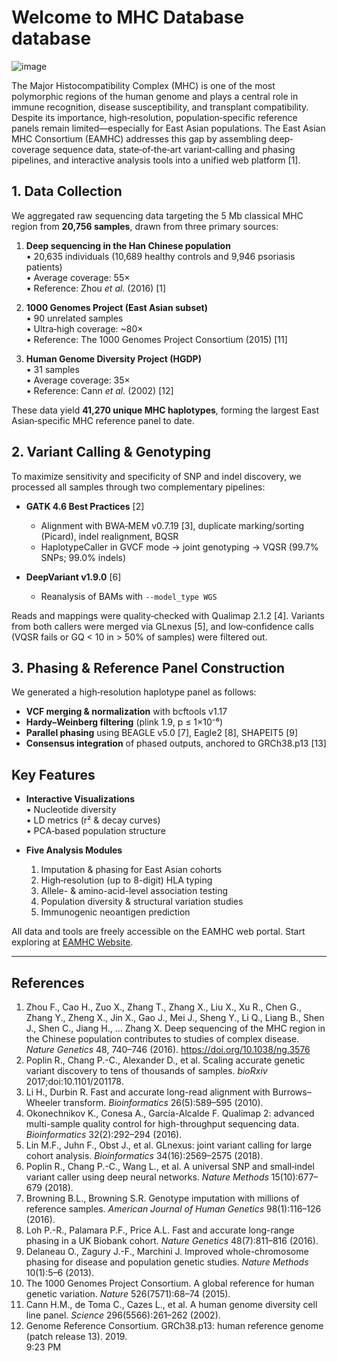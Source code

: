 # Welcome to MHC Database database

![image](/figs/overview.png)


The Major Histocompatibility Complex (MHC) is one of the most polymorphic regions of the human genome and plays a central role in immune recognition, disease susceptibility, and transplant compatibility. Despite its importance, high‐resolution, population‐specific reference panels remain limited—especially for East Asian populations. The East Asian MHC Consortium (EAMHC) addresses this gap by assembling deep‐coverage sequence data, state‐of‐the‐art variant‐calling and phasing pipelines, and interactive analysis tools into a unified web platform [1].

## 1. Data Collection

We aggregated raw sequencing data targeting the 5 Mb classical MHC region from **20,756 samples**, drawn from three primary sources:

1. **Deep sequencing in the Han Chinese population**  
   • 20,635 individuals (10,689 healthy controls and 9,946 psoriasis patients)  
   • Average coverage: 55×  
   • Reference: Zhou _et al._ (2016) [1]

2. **1000 Genomes Project (East Asian subset)**  
   • 90 unrelated samples  
   • Ultra‐high coverage: ~80×  
   • Reference: The 1000 Genomes Project Consortium (2015) [11]

3. **Human Genome Diversity Project (HGDP)**  
   • 31 samples  
   • Average coverage: 35×  
   • Reference: Cann _et al._ (2002) [12]

These data yield **41,270 unique MHC haplotypes**, forming the largest East Asian‐specific MHC reference panel to date.

## 2. Variant Calling & Genotyping

To maximize sensitivity and specificity of SNP and indel discovery, we processed all samples through two complementary pipelines:

- **GATK 4.6 Best Practices** [2]  
  - Alignment with BWA‐MEM v0.7.19 [3], duplicate marking/sorting (Picard), indel realignment, BQSR  
  - HaplotypeCaller in GVCF mode → joint genotyping → VQSR (99.7% SNPs; 99.0% indels)  

- **DeepVariant v1.9.0** [6]  
  - Reanalysis of BAMs with `--model_type WGS`  

Reads and mappings were quality‐checked with Qualimap 2.1.2 [4]. Variants from both callers were merged via GLnexus [5], and low‐confidence calls (VQSR fails or GQ < 10 in > 50% of samples) were filtered out.

## 3. Phasing & Reference Panel Construction

We generated a high‐resolution haplotype panel as follows:

- **VCF merging & normalization** with bcftools v1.17  
- **Hardy–Weinberg filtering** (plink 1.9, p ≤ 1×10⁻⁶)  
- **Parallel phasing** using BEAGLE v5.0 [7], Eagle2 [8], SHAPEIT5 [9]  
- **Consensus integration** of phased outputs, anchored to GRCh38.p13 [13]

## Key Features

- **Interactive Visualizations**  
  • Nucleotide diversity  
  • LD metrics (r² & decay curves)  
  • PCA‐based population structure  

- **Five Analysis Modules**  
  1. Imputation & phasing for East Asian cohorts  
  2. High‐resolution (up to 8-digit) HLA typing  
  3. Allele- & amino-acid-level association testing  
  4. Population diversity & structural variation studies  
  5. Immunogenic neoantigen prediction  

All data and tools are freely accessible on the EAMHC web portal. Start exploring at [EAMHC Website](#).

---

## References

1. Zhou F., Cao H., Zuo X., Zhang T., Zhang X., Liu X., Xu R., Chen G., Zhang Y., Zheng X., Jin X., Gao J., Mei J., Sheng Y., Li Q., Liang B., Shen J., Shen C., Jiang H., … Zhang X. Deep sequencing of the MHC region in the Chinese population contributes to studies of complex disease. *Nature Genetics* 48, 740–746 (2016). https://doi.org/10.1038/ng.3576  
2. Poplin R., Chang P.-C., Alexander D., et al. Scaling accurate genetic variant discovery to tens of thousands of samples. *bioRxiv* 2017;doi:10.1101/201178.  
3. Li H., Durbin R. Fast and accurate long-read alignment with Burrows–Wheeler transform. *Bioinformatics* 26(5):589–595 (2010).  
4. Okonechnikov K., Conesa A., García-Alcalde F. Qualimap 2: advanced multi-sample quality control for high-throughput sequencing data. *Bioinformatics* 32(2):292–294 (2016).  
5. Lin M.F., Juhn F., Obst J., et al. GLnexus: joint variant calling for large cohort analysis. *Bioinformatics* 34(16):2569–2575 (2018).  
6. Poplin R., Chang P.-C., Wang L., et al. A universal SNP and small‐indel variant caller using deep neural networks. *Nature Methods* 15(10):677–679 (2018).  
7. Browning B.L., Browning S.R. Genotype imputation with millions of reference samples. *American Journal of Human Genetics* 98(1):116–126 (2016).  
8. Loh P.-R., Palamara P.F., Price A.L. Fast and accurate long-range phasing in a UK Biobank cohort. *Nature Genetics* 48(7):811–816 (2016).  
9. Delaneau O., Zagury J.-F., Marchini J. Improved whole-chromosome phasing for disease and population genetic studies. *Nature Methods* 10(1):5–6 (2013).  
10. The 1000 Genomes Project Consortium. A global reference for human genetic variation. *Nature* 526(7571):68–74 (2015).  
11. Cann H.M., de Toma C., Cazes L., et al. A human genome diversity cell line panel. *Science* 296(5566):261–262 (2002).  
12. Genome Reference Consortium. GRCh38.p13: human reference genome (patch release 13). 2019.  
9:23 PM